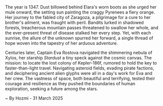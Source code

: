 
The year is 1347.  Dust billowed behind Elara's worn boots as she urged her mule onward, the setting sun painting the craggy Pyrenees a fiery orange.  Her journey to the fabled city of Zaragoza, a pilgrimage for a cure to her brother's ailment, was fraught with peril.  Bandits lurked in shadowed forests, treacherous mountain passes threatened to swallow her whole, and the ever-present threat of disease stalked her every step. Yet, with each sunrise, the allure of the unknown spurred her forward, a single thread of hope woven into the tapestry of her arduous adventure.

Centuries later, Captain Eva Rostova navigated the shimmering nebula of Xylos, her starship *Stardust* a tiny speck against the cosmic canvas.  The mission: to locate the lost colony of Kepler-186f, rumored to hold the key to faster-than-light travel.  Navigating asteroid fields, evading pirate factions, and deciphering ancient alien glyphs were all in a day's work for Eva and her crew. The vastness of space, both beautiful and terrifying, tested their courage and resilience as they pushed the boundaries of human exploration, seeking a future among the stars.

~ By Hozmi - 31 March 2025

